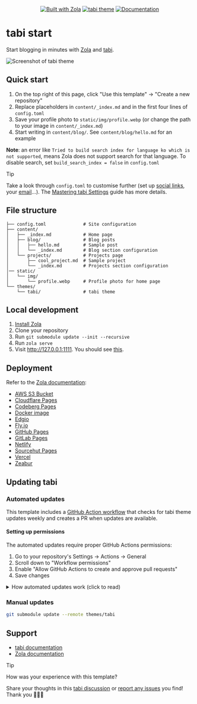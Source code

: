 <p align="center">
    <a href="https://www.getzola.org/">
        <img src="https://img.shields.io/badge/powered_by-Zola-brightgreen?style=flat-square&labelColor=202b2d&color=087e96" alt="Built with Zola"></a>
    <a href="https://github.com/welpo/tabi">
        <img src="https://img.shields.io/badge/theme-tabi-0?style=flat-square&labelColor=202b2d&color=087e96" alt="tabi theme"></a>
    <a href="https://welpo.github.io/tabi/blog/mastering-tabi-settings/">
        <img src="https://img.shields.io/badge/docs-here-0?style=flat-square&labelColor=202b2d&color=087e96" alt="Documentation"></a>
</p>

# tabi start

Start blogging in minutes with [Zola](https://www.getzola.org/) and [tabi](https://github.com/welpo/tabi).

![Screenshot of tabi theme](https://cdn.jsdelivr.net/gh/welpo/tabi@main/light_dark_screenshot.png)

## Quick start

1. On the top right of this page, click "Use this template" → "Create a new repository"
2. Replace placeholders in `content/_index.md` and in the first four lines of `config.toml`
3. Save your profile photo to `static/img/profile.webp` (or change the path to your image in `content/_index.md`)
4. Start writing in `content/blog/`. See `content/blog/hello.md` for an example

**Note**: an error like `Tried to build search index for language ko which is not supported`, means Zola does not support search for that language. To disable search, set `build_search_index = false` in `config.toml`

> [!TIP]
> Take a look through `config.toml` to customise further (set up [social links](https://welpo.github.io/tabi/blog/mastering-tabi-settings/#social-media-icons), your [email](https://welpo.github.io/tabi/blog/mastering-tabi-settings/#encoded-email)…). The [Mastering tabi Settings](https://welpo.github.io/tabi/blog/mastering-tabi-settings/) guide has more details.

## File structure

```tree
├── config.toml              # Site configuration
├── content/
│   ├── _index.md            # Home page
│   ├── blog/                # Blog posts
│   │   ├── hello.md         # Sample post
│   │   └── _index.md        # Blog section configuration
│   └── projects/            # Projects page
│       ├── cool_project.md  # Sample project
│       └── _index.md        # Projects section configuration
│── static/
│   └── img/
│       └── profile.webp     # Profile photo for home page
└── themes/
    └── tabi/                # tabi theme
```

## Local development

1. [Install Zola](https://www.getzola.org/documentation/getting-started/installation/)
2. Clone your repository
3. Run `git submodule update --init --recursive`
4. Run `zola serve`
5. Visit http://127.0.0.1:1111. You should see [this](https://tabi-start.pages.dev/).

## Deployment

Refer to the [Zola documentation](https://www.getzola.org/documentation/deployment/overview/):

- [AWS S3 Bucket](https://www.getzola.org/documentation/deployment/aws-s3/)
- [Cloudflare Pages](https://www.getzola.org/documentation/deployment/cloudflare-pages/)
- [Codeberg Pages](https://www.getzola.org/documentation/deployment/codeberg-pages/)
- [Docker image](https://www.getzola.org/documentation/deployment/docker-image/)
- [Edgio](https://www.getzola.org/documentation/deployment/edgio/)
- [Fly.io](https://www.getzola.org/documentation/deployment/flyio/)
- [GitHub Pages](https://www.getzola.org/documentation/deployment/github-pages/)
- [GitLab Pages](https://www.getzola.org/documentation/deployment/gitlab-pages/)
- [Netlify](https://www.getzola.org/documentation/deployment/netlify/)
- [Sourcehut Pages](https://www.getzola.org/documentation/deployment/sourcehut/)
- [Vercel](https://www.getzola.org/documentation/deployment/vercel/)
- [Zeabur](https://www.getzola.org/documentation/deployment/zeabur/)

## Updating tabi

### Automated updates

This template includes a [GitHub Action workflow](https://github.com/welpo/tabi-start/blob/main/.github/workflows/update-tabi.yml) that checks for tabi theme updates weekly and creates a PR when updates are available.

#### Setting up permissions

The automated updates require proper GitHub Actions permissions:

1. Go to your repository's Settings → Actions → General
2. Scroll down to "Workflow permissions"
3. Enable "Allow GitHub Actions to create and approve pull requests"
4. Save changes

<details>
<summary>How automated updates work (click to read)</summary>

- Every Monday at midnight (UTC), the workflow checks for new tabi versions
- If an update is found, it creates a PR with:
  - Detailed changelog
  - Links to relevant commits and PRs
  - The exact changes being made
- It runs the Test build workflow. If the build fails, you'll receive an email notification. **Verify the site works locally before merging the PR**
- You can review and merge these updates at your convenience

</details>

### Manual updates

```bash
git submodule update --remote themes/tabi
```

## Support

- [tabi documentation](https://welpo.github.io/tabi/)
- [Zola documentation](https://www.getzola.org/documentation/getting-started/overview/)

> [!TIP]
> How was your experience with this template?
>
> Share your thoughts in this [tabi discussion](https://github.com/welpo/tabi/discussions/440) or [report any issues](https://github.com/welpo/tabi/issues/new?&labels=bug&template=2_bug_report.yml) you find! Thank you 🙇🏼‍♂️
